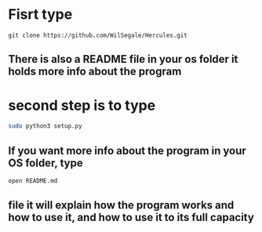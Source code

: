 # Fisrt type 
```git
git clone https://github.com/WilSegale/Hercules.git
```
## There is also a README file in your os folder it holds more info about the program
# second step is to type
```bash
sudo python3 setup.py
```

## If you want more info about the program in your OS folder, type

```bash 
open README.md
```
## file it will explain how the program works and how to use it, and how to use it to its full capacity 